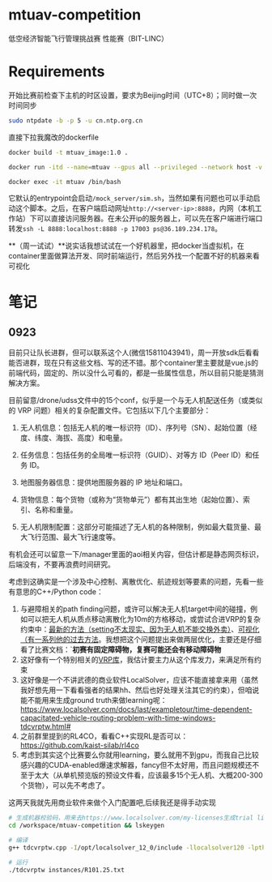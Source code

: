 # mtuav-competition
低空经济智能飞行管理挑战赛 性能赛（BIT-LINC）

# Requirements
开始比赛前检查下主机的时区设置，要求为Beijing时间（UTC+8）；同时做一次时间同步
```sh
sudo ntpdate -b -p 5 -u cn.ntp.org.cn
```
直接下拉我魔改的dockerfile
```sh
docker build -t mtuav_image:1.0 .

docker run -itd --name=mtuav --gpus all --privileged --network host -v ./mt-log:/mt-log mtuav_image:1.0

docker exec -it mtuav /bin/bash
```
它默认的entrypoint会启动`/mock_server/sim.sh`，当然如果有问题也可以手动启动这个脚本。之后，在客户端启动网址`http://<server-ip>:8888`，内网（本机工作站）下可以直接访问服务器。在未公开ip的服务器上，可以先在客户端进行端口转发`ssh -L 8888:localhost:8888 -p 17003 ps@36.189.234.178`。

**（周一试试）**说实话我想试试在一个好机器里，把docker当虚拟机，在container里面做算法开发、同时前端运行，然后另外找一个配置不好的机器来看可视化



# 笔记
## 0923
目前只让队长进群，但可以联系这个人(微信15811043941)，周一开放sdk后看看能否进群，现在只有这些文档、写的还不错。那个container里主要就是vue.js的前端代码，固定的、所以没什么可看的，都是一些属性信息，所以目前只能是猜测解决方案。

目前留意/drone/udss文件中的15个conf，似乎是一个与无人机配送任务（或类似的 VRP 问题）相关的复杂配置文件。它包括以下几个主要部分：

1. 无人机信息：包括无人机的唯一标识符（ID）、序列号（SN）、起始位置（经度、纬度、海拔、高度）和电量。

2. 任务信息：包括任务的全局唯一标识符（GUID）、对等方 ID（Peer ID）和任务 ID。

3. 地图服务器信息：提供地图服务器的 IP 地址和端口。

4. 货物信息：每个货物（或称为“货物单元”）都有其出生地（起始位置）、索引、名称和重量。

5. 无人机限制配置：这部分可能描述了无人机的各种限制，例如最大载货量、最大飞行范围、最大飞行速度等。

有机会还可以留意一下/manager里面的aoi相关内容，但估计都是静态网页标识，后端没有，不要再浪费时间研究。

考虑到这确实是一个涉及中心控制、离散优化、航迹规划等要素的问题，先看一些有意思的C++/Python code：
1. 与避障相关的path finding问题，或许可以解决无人机target中间的碰撞，例如可以把无人机从质点移动离散化为10m的方格移动，或尝试合进VRP的复杂约束中：[最新的方法（setting不太现实、因为无人机不能交换外卖）](https://kei18.github.io/tswap/)、[可视化（有一系列他的过去方法](https://github.com/kei18/mapf-visualizer)。我想把这个问题提出来做两层优化，主要还是仔细看了比赛文档：`**初赛有固定障碍物，复赛可能还会有移动障碍物**
2. 这好像有一个特别相关的[VRP库](https://github.com/VROOM-Project/vroom)，我估计要主力从这个库发力，来满足所有约束
3. 这好像是一个不讲武德的商业软件LocalSolver，应该不能直接拿来用（虽然我好想先用一下看看强者的结果hh、然后也好处理关注其它的约束），但咱说能不能用来生成ground truth来做learning呢：https://www.localsolver.com/docs/last/exampletour/time-dependent-capacitated-vehicle-routing-problem-with-time-windows-tdcvrptw.html#
4. 之前群里提到的RL4CO，看看C++实现RL是否可以：https://github.com/kaist-silab/rl4co
5. 考虑到其实这个比赛要么你就用learning，要么就用不到gpu，而我自己比较感兴趣的CUDA-enabled爆速求解器，fancy但不太好用，而且问题规模还不至于太大（从单机预览版的预设文件看，应该最多15个无人机、大概200-300个货物），可以先不考虑了。

这两天我就先用商业软件来做个入门配置吧,后续我还是得手动实现
```sh
# 生成机器校验码，用来去https://www.localsolver.com/my-licenses生成trial license，然后等待可以用了就开编
cd /workspace/mtuav-competition && lskeygen

# 编译
g++ tdcvrptw.cpp -I/opt/localsolver_12_0/include -llocalsolver120 -lpthread -o tdcvrptw

# 运行
./tdcvrptw instances/R101.25.txt
```